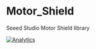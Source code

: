 Motor_Shield
============

Seeed Studio Motor Shield library



[![Analytics](https://ga-beacon.appspot.com/UA-46589105-3/Motor_Shield)](https://github.com/igrigorik/ga-beacon)
